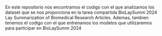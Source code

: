 En este repositorio nos encontramos el codigo con el que analizamos los dataset que se nos proporciona en la tarea compartida BioLaySumm 2024 Lay Summarization of Biomedical Research Articles.
Ademas, tambien tenemos el codigo con el que entrenamos los modelos que utilizaremos para participar en BioLaySumm 2024
